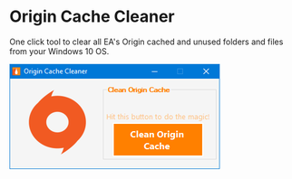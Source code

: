 # Origin Cache Cleaner

One click tool to clear all EA's Origin cached and unused folders and files from your Windows 10 OS.

![screenshot](https://github.com/tutyamxx/Origin-Cache-Cleaner/blob/master/origincleaner.png)
